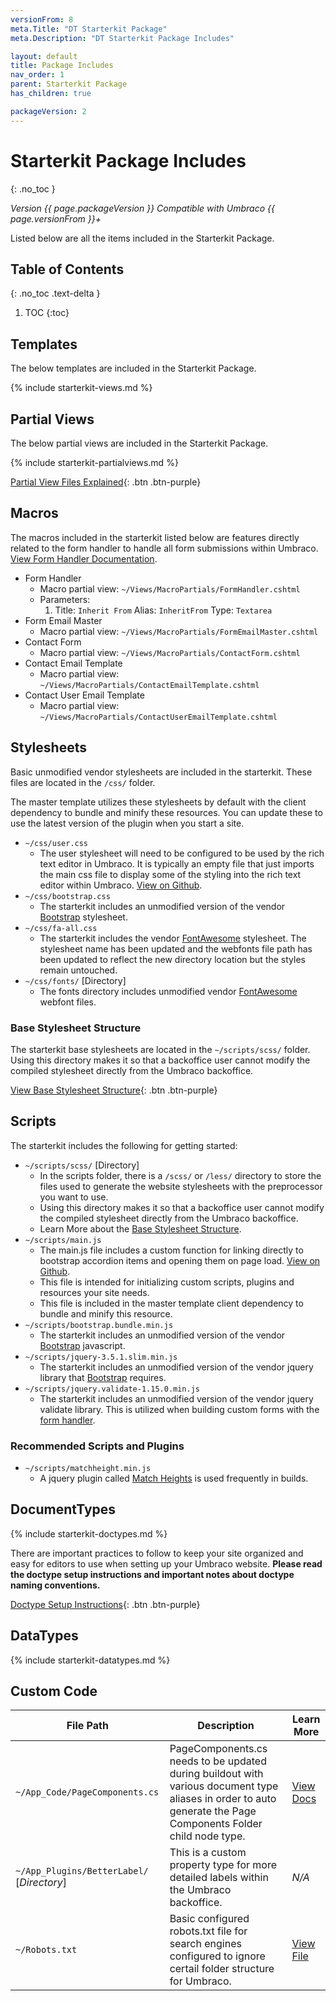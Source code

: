 ```yaml
---
versionFrom: 8
meta.Title: "DT Starterkit Package"
meta.Description: "DT Starterkit Package Includes"

layout: default
title: Package Includes
nav_order: 1
parent: Starterkit Package
has_children: true

packageVersion: 2
---
```


# Starterkit Package Includes
{: .no_toc }

*Version {{ page.packageVersion }} Compatible with Umbraco {{ page.versionFrom }}+*

Listed below are all the items included in the Starterkit Package.

## Table of Contents
{: .no_toc .text-delta }

1. TOC
{:toc}

## Templates

The below templates are included in the Starterkit Package.

{% include starterkit-views.md %}


## Partial Views

The below partial views are included in the Starterkit Package.

{% include starterkit-partialviews.md %}

[Partial View Files Explained](/Starterkit-Package/v8/Partial-Views.html){: .btn .btn-purple}

## Macros

The macros included in the starterkit listed below are features directly related to the form handler to handle all form submissions within Umbraco. [View Form Handler Documentation](/Form-Handler.html).

- Form Handler
  - Macro partial view: `~/Views/MacroPartials/FormHandler.cshtml`
  - Parameters: 
    1. Title: `Inherit From` Alias: `InheritFrom` Type: `Textarea`
- Form Email Master
  - Macro partial view: `~/Views/MacroPartials/FormEmailMaster.cshtml`
- Contact Form
  - Macro partial view: `~/Views/MacroPartials/ContactForm.cshtml`
- Contact Email Template
  - Macro partial view: `~/Views/MacroPartials/ContactEmailTemplate.cshtml`
- Contact User Email Template
  - Macro partial view: `~/Views/MacroPartials/ContactUserEmailTemplate.cshtml`

## Stylesheets

Basic unmodified vendor stylesheets are included in the starterkit. These files are located in the `/css/` folder. 

The master template utilizes these stylesheets by default with the client dependency to bundle and minify these resources. You can update these to use the latest version of the plugin when you start a site.

- `~/css/user.css`
  - The user stylesheet will need to be configured to be used by the rich text editor in Umbraco. It is typically an empty file that just imports the main css file to display some of the styling into the rich text editor within Umbraco. [View on Github](https://github.com/bkclerke/MyUmbDocs/blob/master/Starterkit-Package/v8/files/css/user.css).
- `~/css/bootstrap.css`
  - The starterkit includes an unmodified version of the vendor <a href="https://getbootstrap.com" target="_blank">Bootstrap</a> stylesheet.
- `~/css/fa-all.css`
  - The starterkit includes the vendor <a href="https://fontawesome.com" target="_blank">FontAwesome</a> stylesheet. The stylesheet name has been updated and the webfonts file path has been updated to reflect the new directory location but the styles remain untouched.
- `~/css/fonts/` [Directory]
  - The fonts directory includes unmodified vendor <a href="https://fontawesome.com" target="_blank">FontAwesome</a> webfont files.

### Base Stylesheet Structure

The starterkit base stylesheets are located in the `~/scripts/scss/` folder. Using this directory makes it so that a backoffice user cannot modify the compiled stylesheet directly from the Umbraco backoffice.


[View Base Stylesheet Structure](/Starterkit-Package/v8/Stylesheets.html){: .btn .btn-purple}

## Scripts

The starterkit includes the following for getting started:

- `~/scripts/scss/` [Directory]
  - In the scripts folder, there is a `/scss/` or `/less/` directory to store the files used to generate the website stylesheets with the preprocessor you want to use. 
  - Using this directory makes it so that a backoffice user cannot modify the compiled stylesheet directly from the Umbraco backoffice.
  - Learn More about the [Base Stylesheet Structure](/Starterkit-Package/v8/Stylesheets.html).
- `~/scripts/main.js`
  - The main.js file includes a custom function for linking directly to bootstrap accordion items and opening them on page load. [View on Github](https://github.com/bkclerke/MyUmbDocs/blob/master/Starterkit-Package/v8/files/scripts/main.js).
  - This file is intended for initializing custom scripts, plugins and resources your site needs.
  - This file is included in the master template client dependency to bundle and minify this resource. 
- `~/scripts/bootstrap.bundle.min.js`
  - The starterkit includes an unmodified version of the vendor <a href="https://getbootstrap.com" target="_blank">Bootstrap</a> javascript.
- `~/scripts/jquery-3.5.1.slim.min.js`
  - The starterkit includes an unmodified version of the vendor jquery library that <a href="https://getbootstrap.com" target="_blank">Bootstrap</a> requires.
- `~/scripts/jquery.validate-1.15.0.min.js`
  - The starterkit includes an unmodified version of the vendor jquery validate library. This is utilized when building custom forms with the [form handler](/Form-Handler.html).

### Recommended Scripts and Plugins

- `~/scripts/matchheight.min.js`
  - A jquery plugin called <a href="https://brm.io/jquery-match-height/" target="_blank">Match Heights</a> is used frequently in builds.

## DocumentTypes

{% include starterkit-doctypes.md %}

There are important practices to follow to keep your site organized and easy for editors to use when setting up your Umbraco website. **Please read the doctype setup instructions and important notes about doctype naming conventions.**

[Doctype Setup Instructions](/Starterkit-Package/v8/Document-Types.html){: .btn .btn-purple}

## DataTypes

{% include starterkit-datatypes.md %}

## Custom Code

| File Path | Description | Learn More |
|-----|-----|-----|
| `~/App_Code/PageComponents.cs` | PageComponents.cs needs to be updated during buildout with various document type aliases in order to auto generate the Page Components Folder child node type. | [View Docs](/Components-Library.html#how-it-works) |
| `~/App_Plugins/BetterLabel/`  [*Directory*]| This is a custom property type for more detailed labels within the Umbraco backoffice. | *N/A* |
| `~/Robots.txt` | Basic configured robots.txt file for search engines configured to ignore certail folder structure for Umbraco. | [View File](files/robots.txt) |
